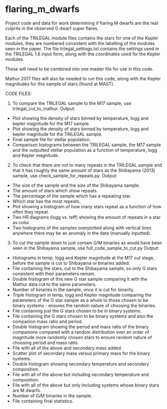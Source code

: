 # flaring_m_dwarfs
Project code and data for work determining if flaring M dwarfs are the real culprits in the observed G dwarf super flares.

Each of the TRILEGAL module files contains the stars for one of the Kepler modules, they are numbered consistent with the labelling of the modules seen in the paper. The file trilegal_settings.txt contains the settings used in the TRILEGAL 1.6 input form, along with the coordinates used for the Kepler modules. 

These will need to be combined into one master file for use in this code. 

Mathur 2017 files will also be needed to run this code, along with the Kepler magnitudes for this sample of stars (found at MAST). 

CODE FILES: 
1) To compare the TRILEGAL sample to the M17 sample, use trilegal_cut_to_mathur. 
Output:
- Plot showing the density of stars binned by temperature, logg and kepler magnitude for the M17 sample.
- Plot showing the density of stars binned by temperature, logg and kepler magnitude for the TRILEGAL sample. 
- Final sample file for stellar population. 
- Comparison histograms between the TRILEGAL sample, the M17 sample and the outputted stellar population as a function of temperature, logg and Kepler magnitude. 

2) To check that there are not to many repeats in the TRILEGAL sample and that it has roughly the same amount of stars as the Shibayama (2013) sample, use check_sample_for_repeats.py. 
Output: 
- The size of the sample and the size of the Shibayama sample. 
- The amount of stars which show repeats.
- The percentage of the sample which has a repeating star. 
- Which star has the most repeats.
- Plot showing a histogram of how many stars repeat as a function of how often they repeat. 
- Two HR diagrams (logg vs. teff) showing the amount of repeats in a star as color. 
- Two histograms of the samples overplotted along with vertical lines anywhere there may be an anomaly in the data (manually inputted). 

3) To cut the sample down to just contain G/M binaries as would have been seen in the Shibayama sample, use full_code_sample_to_cut.py 
Output: 
- Histograms in temp, logg and Kepler magnitude at the M17 cut stage, before the sample is cut to Shibayama or binaries added. 
- File containing the stars, cut to the Shibayama sample, so only G stars consistent with their parameters remain. 
- Double histogram of this new G star sample comparing it with the Mathur data cut to the same parameters. 
- Number of binaries in the sample, once it is cut for binarity. 
- Triple histogram in temp, logg and Kepler magnitude comparing the parameters of the G star sample as a whole to those chosen to be binary systems - ensures the random nature of choosing the binaries. 
- File containing just the G stars chosen to be in binary systems. 
- File containing the G stars chosen to be binary systems and also the companion mass ratio and period. 
- Double histogram showing the period and mass ratio of the binary companions compared with a random distribution over an order of magnitude more randomly chosen stars to ensure random nature of choosing period and mass ratio. 
- File with all of the above and secondary mass added. 
- Scatter plot of secondary mass versus primary mass for the binary systems. 
- Double histogram showing secondary temperature and secondary composition. 
- File with all of the above but including secondary temperature and composition.
- File with all of the above but only including systems whose binary stars are M dwarfs. 
- Number of G/M binaries in the sample. 
- File containing final statistics.

